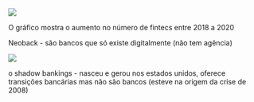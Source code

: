 <img src="gráfico de fintecs">

O gráfico mostra o aumento no número de fintecs entre 2018 a 2020

Neoback - são bancos que só existe digitalmente (não tem agência)

<img src="bancos">

o shadow bankings - nasceu e gerou nos estados unidos, oferece transições bancárias mas não são bancos (esteve na origem da crise de 2008)
